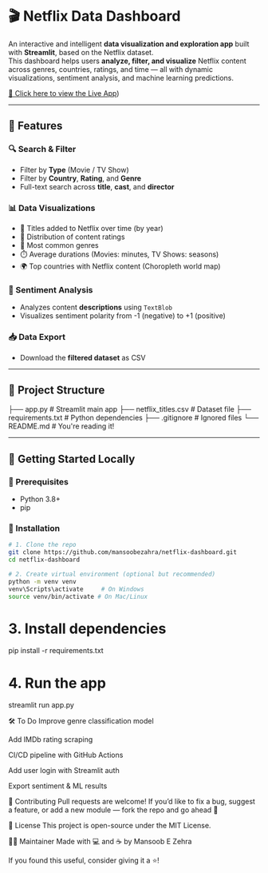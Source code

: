 # 🎬 Netflix Data Dashboard

An interactive and intelligent **data visualization and exploration app** built with **Streamlit**, based on the Netflix dataset.  
This dashboard helps users **analyze, filter, and visualize** Netflix content across genres, countries, ratings, and time — all with dynamic visualizations, sentiment analysis, and machine learning predictions.


[🚀 Click here to view the Live App](https://netflix-dashboard-5tjgztr2vc9gx7wbgrafnk.streamlit.app/))

---

## 🌟 Features

### 🔍 Search & Filter
- Filter by **Type** (Movie / TV Show)
- Filter by **Country**, **Rating**, and **Genre**
- Full-text search across **title**, **cast**, and **director**

### 📊 Data Visualizations
- 📅 Titles added to Netflix over time (by year)
- 🔞 Distribution of content ratings
- 🍿 Most common genres
- ⏱️ Average durations (Movies: minutes, TV Shows: seasons)
- 🌍 Top countries with Netflix content (Choropleth world map)

### 💬 Sentiment Analysis
- Analyzes content **descriptions** using `TextBlob`
- Visualizes sentiment polarity from -1 (negative) to +1 (positive)
 
### 📥 Data Export
- Download the **filtered dataset** as CSV

---

## 📁 Project Structure
├── app.py # Streamlit main app
├── netflix_titles.csv # Dataset file
├── requirements.txt # Python dependencies
├── .gitignore # Ignored files
└── README.md # You're reading it!


---

## 🚀 Getting Started Locally

### 🧰 Prerequisites

- Python 3.8+
- pip

### 🔧 Installation

```bash
# 1. Clone the repo
git clone https://github.com/mansoobezahra/netflix-dashboard.git
cd netflix-dashboard

# 2. Create virtual environment (optional but recommended)
python -m venv venv
venv\Scripts\activate     # On Windows
source venv/bin/activate # On Mac/Linux
```
# 3. Install dependencies
pip install -r requirements.txt

# 4. Run the app
streamlit run app.py


🛠️ To Do
 Improve genre classification model

 Add IMDb rating scraping

 CI/CD pipeline with GitHub Actions

 Add user login with Streamlit auth

 Export sentiment & ML results

🤝 Contributing
Pull requests are welcome! If you’d like to fix a bug, suggest a feature, or add a new module — fork the repo and go ahead 🚀

📜 License
This project is open-source under the MIT License.

🙋‍♀️ Maintainer
Made with 💻 and ☕ by Mansoob E Zehra

If you found this useful, consider giving it a ⭐️!
 
